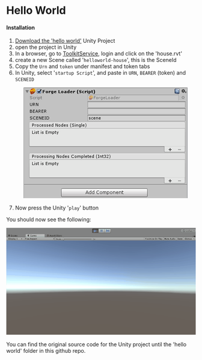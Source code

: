 # Hello World

#### Installation

1. [Download the 'hello world'](CHANGELOG.md) Unity Project
2. open the project in Unity
3. In a browser, go to [ToolkitService](https://forge-rcdb.autodesk.io/configurator?id=5a2a07e6d72f007fb27b7e0c), login and click on the 'house.rvt'
4. create a new Scene called '`helloworld-house`', this is the SceneId
5. Copy the `Urn` and `token` under manifest and token tabs
6. In Unity, select '`startup Script`', and paste in `URN`, `BEARER` (token) and `SCENEID`
    <p align="center">
    <img src="res/unity_component_settings.png" alt="Forge ARVR-Toolkit" />
    </p>
7. Now press the Unity '`play`' button

You should now see the following:

<p align="center">
  <img src="res/unity_game.gif" alt="Forge ARVR-Toolkit" />
</p>

You can find the original source code for the Unity project until the 'hello world' folder in this github repo.

